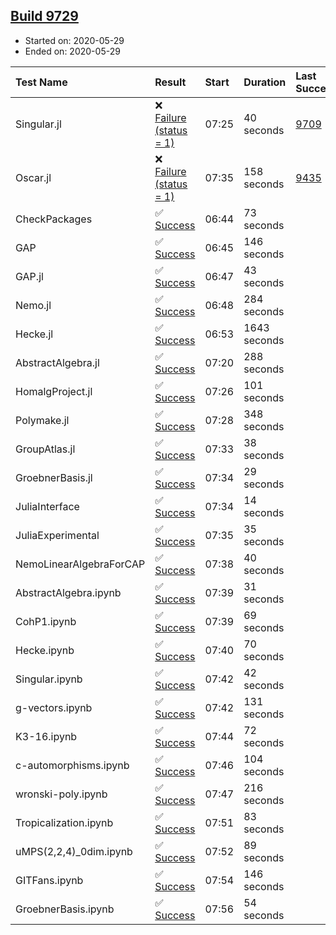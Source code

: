 ## [Build 9729](https://oscarci.mathematik.uni-kl.de/job/oscar/9729/)

* Started on: 2020-05-29
* Ended on: 2020-05-29

| Test Name    | Result | Start | Duration | Last Success | First Failure |
|:-------------|:-------|:------|:---------|:-------------|:--------------|
| Singular.jl | ❌ [Failure (status = 1)](https://oscarci.mathematik.uni-kl.de/job/oscar/9729/artifact/logs/build-9729/Singular.jl.log) | 07:25 | 40 seconds | [9709](https://oscarci.mathematik.uni-kl.de/job/oscar/9709/) | [9710](https://oscarci.mathematik.uni-kl.de/job/oscar/9710/) |
| Oscar.jl | ❌ [Failure (status = 1)](https://oscarci.mathematik.uni-kl.de/job/oscar/9729/artifact/logs/build-9729/Oscar.jl.log) | 07:35 | 158 seconds | [9435](https://oscarci.mathematik.uni-kl.de/job/oscar/9435/) | [9436](https://oscarci.mathematik.uni-kl.de/job/oscar/9436/) |
| CheckPackages | ✅ [Success](https://oscarci.mathematik.uni-kl.de/job/oscar/9729/artifact/logs/build-9729/CheckPackages.log) | 06:44 | 73 seconds |  |  |
| GAP | ✅ [Success](https://oscarci.mathematik.uni-kl.de/job/oscar/9729/artifact/logs/build-9729/GAP.log) | 06:45 | 146 seconds |  |  |
| GAP.jl | ✅ [Success](https://oscarci.mathematik.uni-kl.de/job/oscar/9729/artifact/logs/build-9729/GAP.jl.log) | 06:47 | 43 seconds |  |  |
| Nemo.jl | ✅ [Success](https://oscarci.mathematik.uni-kl.de/job/oscar/9729/artifact/logs/build-9729/Nemo.jl.log) | 06:48 | 284 seconds |  |  |
| Hecke.jl | ✅ [Success](https://oscarci.mathematik.uni-kl.de/job/oscar/9729/artifact/logs/build-9729/Hecke.jl.log) | 06:53 | 1643 seconds |  |  |
| AbstractAlgebra.jl | ✅ [Success](https://oscarci.mathematik.uni-kl.de/job/oscar/9729/artifact/logs/build-9729/AbstractAlgebra.jl.log) | 07:20 | 288 seconds |  |  |
| HomalgProject.jl | ✅ [Success](https://oscarci.mathematik.uni-kl.de/job/oscar/9729/artifact/logs/build-9729/HomalgProject.jl.log) | 07:26 | 101 seconds |  |  |
| Polymake.jl | ✅ [Success](https://oscarci.mathematik.uni-kl.de/job/oscar/9729/artifact/logs/build-9729/Polymake.jl.log) | 07:28 | 348 seconds |  |  |
| GroupAtlas.jl | ✅ [Success](https://oscarci.mathematik.uni-kl.de/job/oscar/9729/artifact/logs/build-9729/GroupAtlas.jl.log) | 07:33 | 38 seconds |  |  |
| GroebnerBasis.jl | ✅ [Success](https://oscarci.mathematik.uni-kl.de/job/oscar/9729/artifact/logs/build-9729/GroebnerBasis.jl.log) | 07:34 | 29 seconds |  |  |
| JuliaInterface | ✅ [Success](https://oscarci.mathematik.uni-kl.de/job/oscar/9729/artifact/logs/build-9729/JuliaInterface.log) | 07:34 | 14 seconds |  |  |
| JuliaExperimental | ✅ [Success](https://oscarci.mathematik.uni-kl.de/job/oscar/9729/artifact/logs/build-9729/JuliaExperimental.log) | 07:35 | 35 seconds |  |  |
| NemoLinearAlgebraForCAP | ✅ [Success](https://oscarci.mathematik.uni-kl.de/job/oscar/9729/artifact/logs/build-9729/NemoLinearAlgebraForCAP.log) | 07:38 | 40 seconds |  |  |
| AbstractAlgebra.ipynb | ✅ [Success](https://oscarci.mathematik.uni-kl.de/job/oscar/9729/artifact/logs/build-9729/AbstractAlgebra.ipynb.log) | 07:39 | 31 seconds |  |  |
| CohP1.ipynb | ✅ [Success](https://oscarci.mathematik.uni-kl.de/job/oscar/9729/artifact/logs/build-9729/CohP1.ipynb.log) | 07:39 | 69 seconds |  |  |
| Hecke.ipynb | ✅ [Success](https://oscarci.mathematik.uni-kl.de/job/oscar/9729/artifact/logs/build-9729/Hecke.ipynb.log) | 07:40 | 70 seconds |  |  |
| Singular.ipynb | ✅ [Success](https://oscarci.mathematik.uni-kl.de/job/oscar/9729/artifact/logs/build-9729/Singular.ipynb.log) | 07:42 | 42 seconds |  |  |
| g-vectors.ipynb | ✅ [Success](https://oscarci.mathematik.uni-kl.de/job/oscar/9729/artifact/logs/build-9729/g-vectors.ipynb.log) | 07:42 | 131 seconds |  |  |
| K3-16.ipynb | ✅ [Success](https://oscarci.mathematik.uni-kl.de/job/oscar/9729/artifact/logs/build-9729/K3-16.ipynb.log) | 07:44 | 72 seconds |  |  |
| c-automorphisms.ipynb | ✅ [Success](https://oscarci.mathematik.uni-kl.de/job/oscar/9729/artifact/logs/build-9729/c-automorphisms.ipynb.log) | 07:46 | 104 seconds |  |  |
| wronski-poly.ipynb | ✅ [Success](https://oscarci.mathematik.uni-kl.de/job/oscar/9729/artifact/logs/build-9729/wronski-poly.ipynb.log) | 07:47 | 216 seconds |  |  |
| Tropicalization.ipynb | ✅ [Success](https://oscarci.mathematik.uni-kl.de/job/oscar/9729/artifact/logs/build-9729/Tropicalization.ipynb.log) | 07:51 | 83 seconds |  |  |
| uMPS(2,2,4)_0dim.ipynb | ✅ [Success](https://oscarci.mathematik.uni-kl.de/job/oscar/9729/artifact/logs/build-9729/uMPS-2-2-4-_0dim.ipynb.log) | 07:52 | 89 seconds |  |  |
| GITFans.ipynb | ✅ [Success](https://oscarci.mathematik.uni-kl.de/job/oscar/9729/artifact/logs/build-9729/GITFans.ipynb.log) | 07:54 | 146 seconds |  |  |
| GroebnerBasis.ipynb | ✅ [Success](https://oscarci.mathematik.uni-kl.de/job/oscar/9729/artifact/logs/build-9729/GroebnerBasis.ipynb.log) | 07:56 | 54 seconds |  |  |
